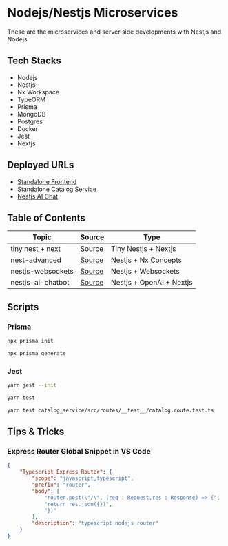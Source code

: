 # Nodejs/Nestjs Microservices

These are the microservices and server side developments with Nestjs and Nodejs

## Tech Stacks

- Nodejs
- Nestjs
- Nx Workspace
- TypeORM
- Prisma
- MongoDB
- Postgres
- Docker
- Jest
- Nextjs

## Deployed URLs

- [Standalone Frontend](https://node-ms.vercel.app/)
- [Standalone Catalog Service](https://node-kafka-catalog.onrender.com/api/v1/catalog)
- [Nestjs AI Chat](https://nest-ai-chat.onrender.com/docs)

## Table of Contents

| Topic             | Source                                         | Type                     |
| ----------------- | ---------------------------------------------- | ------------------------ |
| tiny nest + next  | [Source](./tiny-nest-next/)                    | Tiny Nestjs + Nextjs     |
| nest-advanced     | [Source](./nest-advanced)                      | Nestjs + Nx Concepts     |
| nestjs-websockets | [Source](./standalone-apis/nestjs-websockets/) | Nestjs + Websockets      |
| nestjs-ai-chatbot | [Source](./standalone-apis/nestjs-ai-chatbot/) | Nestjs + OpenAI + Nextjs |

## Scripts

### Prisma

```bash
npx prisma init
```

```bash
npx prisma generate
```

### Jest

```bash
yarn jest --init
```

```bash
yarn test
```

```bash
yarn test catalog_service/src/routes/__test__/catalog.route.test.ts
```

## Tips & Tricks

### Express Router Global Snippet in VS Code

```json
{
	"Typescript Express Router": {
		"scope": "javascript,typescript",
		"prefix": "router",
		"body": [
			"router.post(\"/\", (req : Request,res : Response) => {",
			"return res.json({})",
			"})"
		],
		"description": "typescript nodejs router"
	}
}
```
